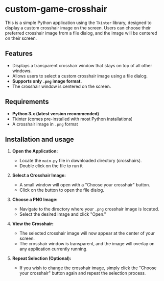 # custom-game-crosshair

This is a simple Python application using the `Tkinter` library, designed to display a custom crosshair image on the screen. Users can choose their preferred crosshair image from a file dialog, and the image will be centered on their screen.

## Features
- Displays a transparent crosshair window that stays on top of all other windows.
- Allows users to select a custom crosshair image using a file dialog.
- **Supports only `.png` image format.**
- The crosshair window is centered on the screen.

## Requirements
- **Python 3.x (latest version recommended)**
- Tkinter (comes pre-installed with most Python installations)
- A crosshair image in `.png` format

## Installation and usage
1. **Open the Application:**
   - Locate the `main.py` file in downloaded directory (crosshairs).
   - Double click on the file to run it

2. **Select a Crosshair Image:**
   - A small window will open with a "Choose your crosshair" button.
   - Click on the button to open the file dialog.

3. **Choose a PNG Image:**
   - Navigate to the directory where your `.png` crosshair image is located.
   - Select the desired image and click "Open."

4. **View the Crosshair:**
   - The selected crosshair image will now appear at the center of your screen.
   - The crosshair window is transparent, and the image will overlay on any application currently running.

5. **Repeat Selection (Optional):**
   - If you wish to change the crosshair image, simply click the "Choose your crosshair" button again and repeat the selection process.


     
